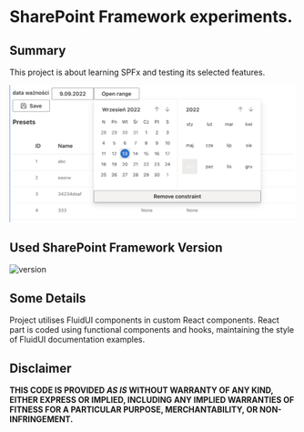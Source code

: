 # SharePoint Framework experiments.

## Summary

This project is about learning SPFx and testing its selected features.

![screenshot](img/dateopenrange01.png)

## Used SharePoint Framework Version

![version](https://img.shields.io/badge/version-1.15-green.svg)

## Some Details

Project utilises FluidUI components in custom React components. React part is coded using functional components and hooks, maintaining the style of FluidUI documentation examples.

## Disclaimer

**THIS CODE IS PROVIDED _AS IS_ WITHOUT WARRANTY OF ANY KIND, EITHER EXPRESS OR IMPLIED, INCLUDING ANY IMPLIED WARRANTIES OF FITNESS FOR A PARTICULAR PURPOSE, MERCHANTABILITY, OR NON-INFRINGEMENT.**
